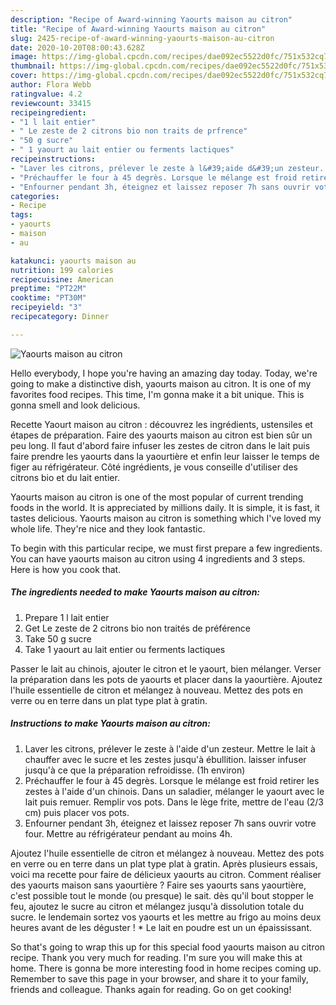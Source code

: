 ```yaml
---
description: "Recipe of Award-winning Yaourts maison au citron"
title: "Recipe of Award-winning Yaourts maison au citron"
slug: 2425-recipe-of-award-winning-yaourts-maison-au-citron
date: 2020-10-20T08:00:43.628Z
image: https://img-global.cpcdn.com/recipes/dae092ec5522d0fc/751x532cq70/yaourts-maison-au-citron-photo-principale-de-la-recette.jpg
thumbnail: https://img-global.cpcdn.com/recipes/dae092ec5522d0fc/751x532cq70/yaourts-maison-au-citron-photo-principale-de-la-recette.jpg
cover: https://img-global.cpcdn.com/recipes/dae092ec5522d0fc/751x532cq70/yaourts-maison-au-citron-photo-principale-de-la-recette.jpg
author: Flora Webb
ratingvalue: 4.2
reviewcount: 33415
recipeingredient:
- "1 l lait entier"
- " Le zeste de 2 citrons bio non traits de prfrence"
- "50 g sucre"
- " 1 yaourt au lait entier ou ferments lactiques"
recipeinstructions:
- "Laver les citrons, prélever le zeste à l&#39;aide d&#39;un zesteur. Mettre le lait à chauffer avec le sucre et les zestes jusqu&#39;à ébullition. laisser infuser jusqu&#39;à ce que la préparation refroidisse. (1h environ)"
- "Préchauffer le four à 45 degrès. Lorsque le mélange est froid retirer les zestes à l&#39;aide d&#39;un chinois. Dans un saladier, mélanger le yaourt avec le lait puis remuer. Remplir vos pots. Dans le lège frite, mettre de l&#39;eau (2/3 cm) puis placer vos pots."
- "Enfourner pendant 3h, éteignez et laissez reposer 7h sans ouvrir votre four. Mettre au réfrigérateur pendant au moins 4h."
categories:
- Recipe
tags:
- yaourts
- maison
- au

katakunci: yaourts maison au 
nutrition: 199 calories
recipecuisine: American
preptime: "PT22M"
cooktime: "PT30M"
recipeyield: "3"
recipecategory: Dinner

---
```



![Yaourts maison au citron](https://img-global.cpcdn.com/recipes/dae092ec5522d0fc/751x532cq70/yaourts-maison-au-citron-photo-principale-de-la-recette.jpg)

Hello everybody, I hope you're having an amazing day today. Today, we're going to make a distinctive dish, yaourts maison au citron. It is one of my favorites food recipes. This time, I'm gonna make it a bit unique. This is gonna smell and look delicious.

Recette Yaourt maison au citron : découvrez les ingrédients, ustensiles et étapes de préparation. Faire des yaourts maison au citron est bien sûr un peu long. Il faut d&#39;abord faire infuser les zestes de citron dans le lait puis faire prendre les yaourts dans la yaourtière et enfin leur laisser le temps de figer au réfrigérateur. Côté ingrédients, je vous conseille d&#39;utiliser des citrons bio et du lait entier.

Yaourts maison au citron is one of the most popular of current trending foods in the world. It is appreciated by millions daily. It is simple, it is fast, it tastes delicious. Yaourts maison au citron is something which I've loved my whole life. They're nice and they look fantastic.


To begin with this particular recipe, we must first prepare a few ingredients. You can have yaourts maison au citron using 4 ingredients and 3 steps. Here is how you cook that.

<!--inarticleads1-->

##### The ingredients needed to make Yaourts maison au citron:

1. Prepare 1 l lait entier
1. Get  Le zeste de 2 citrons bio non traités de préférence
1. Take 50 g sucre
1. Take  1 yaourt au lait entier ou ferments lactiques


Passer le lait au chinois, ajouter le citron et le yaourt, bien mélanger. Verser la préparation dans les pots de yaourts et placer dans la yaourtière. Ajoutez l&#39;huile essentielle de citron et mélangez à nouveau. Mettez des pots en verre ou en terre dans un plat type plat à gratin. 

<!--inarticleads2-->

##### Instructions to make Yaourts maison au citron:

1. Laver les citrons, prélever le zeste à l&#39;aide d&#39;un zesteur. Mettre le lait à chauffer avec le sucre et les zestes jusqu&#39;à ébullition. laisser infuser jusqu&#39;à ce que la préparation refroidisse. (1h environ)
1. Préchauffer le four à 45 degrès. Lorsque le mélange est froid retirer les zestes à l&#39;aide d&#39;un chinois. Dans un saladier, mélanger le yaourt avec le lait puis remuer. Remplir vos pots. Dans le lège frite, mettre de l&#39;eau (2/3 cm) puis placer vos pots.
1. Enfourner pendant 3h, éteignez et laissez reposer 7h sans ouvrir votre four. Mettre au réfrigérateur pendant au moins 4h.


Ajoutez l&#39;huile essentielle de citron et mélangez à nouveau. Mettez des pots en verre ou en terre dans un plat type plat à gratin. Après plusieurs essais, voici ma recette pour faire de délicieux yaourts au citron. Comment réaliser des yaourts maison sans yaourtière ? Faire ses yaourts sans yaourtière, c&#39;est possible tout le monde (ou presque) le sait. dès qu&#39;il bout stopper le feu, ajoutez le sucre au citron et mélangez jusqu&#39;à dissolution totale du sucre. le lendemain sortez vos yaourts et les mettre au frigo au moins deux heures avant de les déguster ! * Le lait en poudre est un un épaississant. 

So that's going to wrap this up for this special food yaourts maison au citron recipe. Thank you very much for reading. I'm sure you will make this at home. There is gonna be more interesting food in home recipes coming up. Remember to save this page in your browser, and share it to your family, friends and colleague. Thanks again for reading. Go on get cooking!
